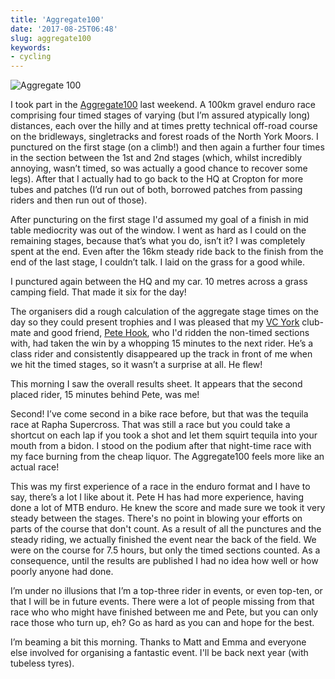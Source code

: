 ```yaml
---
title: 'Aggregate100'
date: '2017-08-25T06:48'
slug: aggregate100
keywords:
- cycling
---
```




![Aggregate 100](/images/4.jpg)





I took part in the [Aggregate100](http://aggregate100k.uk) last weekend. A 100km gravel enduro race comprising four timed stages of varying (but I’m assured atypically long) distances, each over the hilly and at times pretty technical off-road course on the bridleways, singletracks and forest roads of the North York Moors. I punctured on the first stage (on a climb!) and then again a further four times in the section between the 1st and 2nd stages (which, whilst incredibly annoying, wasn’t timed, so was actually a good chance to recover some legs). After that I actually had to go back to the HQ at Cropton for more tubes and patches (I’d run out of both, borrowed patches from passing riders and then run out of those).





After puncturing on the first stage I'd assumed my goal of a finish in mid table mediocrity was out of the window. I went as hard as I could on the remaining stages, because that’s what you do, isn’t it? I was completely spent at the end. Even after the 16km steady ride back to the finish from the end of the last stage, I couldn’t talk. I laid on the grass for a good while.





I punctured again between the HQ and my car. 10 metres across a grass camping field. That made it six for the day!





The organisers did a rough calculation of the aggregate stage times on the day so they could present trophies and I was pleased that my [VC York](http://veloclubyork.co.uk) club-mate and good friend, [Pete Hook](https://twitter.com/peteoook), who I'd ridden the non-timed sections with, had taken the win by a whopping 15 minutes to the next rider. He’s a class rider and consistently disappeared up the track in front of me when we hit the timed stages, so it wasn’t a surprise at all. He flew!





This morning I saw the overall results sheet. It appears that the second placed rider, 15 minutes behind Pete, was me!





Second! I’ve come second in a bike race before, but that was the tequila race at Rapha Supercross. That was still a race but you could take a shortcut on each lap if you took a shot and let them squirt tequila into your mouth from a bidon. I stood on the podium after that night-time race with my face burning from the cheap liquor. The Aggregate100 feels more like an actual race!





This was my first experience of a race in the enduro format and I have to say, there’s a lot I like about it. Pete H has had more experience, having done a lot of MTB enduro. He knew the score and made sure we took it very steady between the stages. There's no point in blowing your efforts on parts of the course that don't count. As a result of all the punctures and the steady riding, we actually finished the event near the back of the field. We were on the course for 7.5 hours, but only the timed sections counted. As a consequence, until the results are published I had no idea how well or how poorly anyone had done.





I’m under no illusions that I’m a top-three rider in events, or even top-ten, or that I will be in future events. There were a lot of people missing from that race who who might have finished between me and Pete, but you can only race those who turn up, eh? Go as hard as you can and hope for the best.





I’m beaming a bit this morning. Thanks to Matt and Emma and everyone else involved for organising a fantastic event. I'll be back next year (with tubeless tyres).
